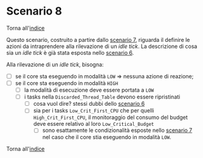 # Scenario 8

Torna all'[indice](../index.md)

Questo scenario, costruito a partire dallo [scenario 7](../scenario_7/scenario_7.md), riguarda il definire le azioni da intraprendere alla rilevazione di un *idle tick*. La descrizione di cosa sia un *idle tick* è già stata esposta nello [scenario 6](../scenario_6/scenario_6.md).

Alla rilevazione di un *idle tick*, bisogna:
- [ ] se il core sta eseguendo in modalità `LOW` => nessuna azione di reazione;
- [ ] se il core sta eseguendo in modalità `HIGH`
  - [ ] la modalità di esecuzione deve essere portata a `LOW`
  - [ ] i tasks nella `Discarded_Thread_Table` devono essere ripristinati
    - [ ] cosa vuol dire? stessi dubbi dello [scenario 6](../scenario_6/scenario_6.md)
    - [ ] sia per i tasks `Low_Crit_First_CPU` che per quelli `High_Crit_First_CPU`, il monitoraggio del consumo del budget deve essere relativo al loro `Low_Critical_Budget`
      - [ ] sono esattamente le condizionalità esposte nello [scenario 7](../scenario_7/scenario_7.md) nel caso che il core stia eseguendo in modalità `LOW`. 

Torna all'[indice](../index.md)